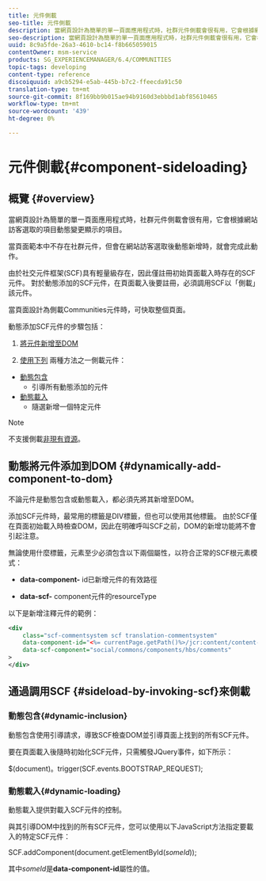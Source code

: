 ```yaml
---
title: 元件側載
seo-title: 元件側載
description: 當網頁設計為簡單的單一頁面應用程式時，社群元件側載會很有用，它會根據網站訪客選取的項目動態變更顯示的項目
seo-description: 當網頁設計為簡單的單一頁面應用程式時，社群元件側載會很有用，它會根據網站訪客選取的項目動態變更顯示的項目
uuid: 8c9a5fde-26a3-4610-bc14-f8b665059015
contentOwner: msm-service
products: SG_EXPERIENCEMANAGER/6.4/COMMUNITIES
topic-tags: developing
content-type: reference
discoiquuid: a9cb5294-e5ab-445b-b7c2-ffeecda91c50
translation-type: tm+mt
source-git-commit: 8f169bb9b015ae94b9160d3ebbbd1abf85610465
workflow-type: tm+mt
source-wordcount: '439'
ht-degree: 0%

---
```



# 元件側載{#component-sideloading}

## 概覽 {#overview}

當網頁設計為簡單的單一頁面應用程式時，社群元件側載會很有用，它會根據網站訪客選取的項目動態變更顯示的項目。

當頁面範本中不存在社群元件，但會在網站訪客選取後動態新增時，就會完成此動作。

由於社交元件框架(SCF)具有輕量級存在，因此僅註冊初始頁面載入時存在的SCF元件。 對於動態添加的SCF元件，在頁面載入後要註冊，必須調用SCF以「側載」該元件。

當頁面設計為側載Communities元件時，可快取整個頁面。

動態添加SCF元件的步驟包括：

1. [將元件新增至DOM](#dynamically-add-component-to-dom)

1. [使用下列](#sideload-by-invoking-scf) 兩種方法之一側載元件：

* [動態包含](#dynamic-inclusion)
   * 引導所有動態添加的元件
* [動態載入](#dynamic-loading)
   * 隨選新增一個特定元件

>[!NOTE]
>
>不支援側載[非現有資源](scf.md#add-or-include-a-communities-component)。

## 動態將元件添加到DOM {#dynamically-add-component-to-dom}

不論元件是動態包含或動態載入，都必須先將其新增至DOM。

添加SCF元件時，最常用的標籤是DIV標籤，但也可以使用其他標籤。 由於SCF僅在頁面初始載入時檢查DOM，因此在明確呼叫SCF之前，DOM的新增功能將不會引起注意。

無論使用什麼標籤，元素至少必須包含以下兩個屬性，以符合正常的SCF根元素模式：

* **data-component-**
id已新增元件的有效路徑

* **data-scf-**
component元件的resourceType

以下是新增注釋元件的範例：

```xml
<div
    class="scf-commentsystem scf translation-commentsystem" 
    data-component-id="<%= currentPage.getPath()%>/jcr:content/content-left/comments"
    data-scf-component="social/commons/components/hbs/comments"
>
</div>
```

## 通過調用SCF {#sideload-by-invoking-scf}來側載

### 動態包含{#dynamic-inclusion}

動態包含使用引導請求，導致SCF檢查DOM並引導頁面上找到的所有SCF元件。

要在頁面載入後隨時初始化SCF元件，只需觸發JQuery事件，如下所示：

$(document)。trigger(SCF.events.BOOTSTRAP_REQUEST);

### 動態載入{#dynamic-loading}

動態載入提供對載入SCF元件的控制。

與其引導DOM中找到的所有SCF元件，您可以使用以下JavaScript方法指定要載入的特定SCF元件：

SCF.addComponent(document.getElementById(*someId*));

其中&#x200B;*someId*&#x200B;是&#x200B;**data-component-id**&#x200B;屬性的值。
